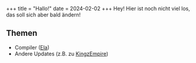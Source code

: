 +++
title = "Hallo!"
date = 2024-02-02
+++
Hey!
Hier ist noch nicht viel los, das soll sich aber bald ändern!

## Themen
- Compiler ([Ela](https://github.com/effiti/elalang))
- Andere Updates (z.B. zu [KingzEmpire](https://kingzempire.net))
